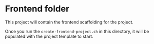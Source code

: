 # Frontend folder

This project will contain the frontend scaffolding for the project.

Once you run the `create-frontend-project.sh` in this directory, it will be populated with the project template to start.
